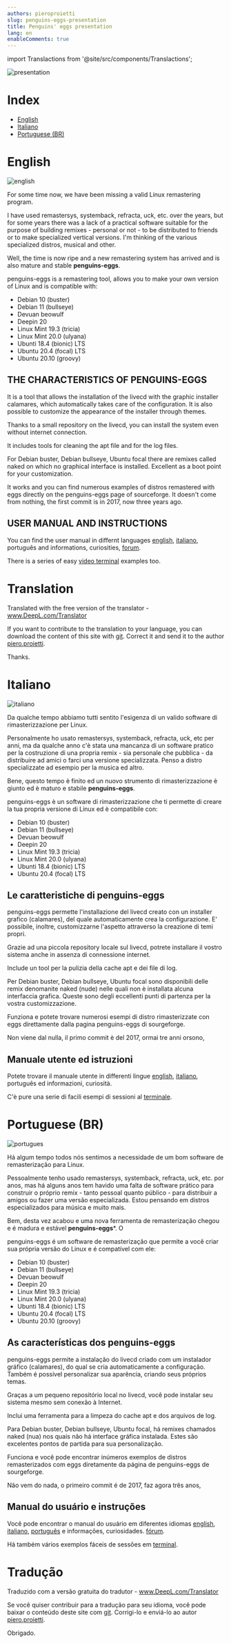 ```yaml
---
authors: pieroproietti
slug: penguins-eggs-presentation
title: Penguins' eggs presentation
lang: en
enableComments: true
---
```

import Translactions from '@site/src/components/Translactions';

<Translactions />

![presentation](/images/presentation.png)

# Index
* [English](#English)
* [Italiano](#Italiano)
* [Portuguese (BR)](#Portuguese-BR)


# English
![english](/images/flags/english.png)

For some time now, we have been missing a valid Linux remastering program.

I have used remastersys, systemback, refracta, uck, etc. over the years, but for some years there was a lack of a practical software suitable for the purpose of building remixes - personal or not - to be distributed to friends or to make specialized vertical versions. I'm thinking of the various specialized distros, musical and other.

Well, the time is now ripe and a new remastering system has arrived and is also mature and stable **penguins-eggs**.

penguins-eggs is a remastering tool, allows you to make your own version of Linux and is compatible with:

* Debian 10 (buster)
* Debian 11 (bullseye)
* Devuan beowulf
* Deepin 20
* Linux Mint 19.3 (tricia)
* Linux Mint 20.0 (ulyana)
* Ubunti 18.4 (bionic) LTS
* Ubuntu 20.4 (focal) LTS
* Ubuntu 20.10 (groovy)


## THE CHARACTERISTICS OF PENGUINS-EGGS

It is a tool that allows the installation of the livecd with the graphic installer calamares, which automatically takes care of the configuration. It is also possible to customize the appearance of the installer through themes.

Thanks to a small repository on the livecd, you can install the system even without internet connection.

It includes tools for cleaning the apt file and for the log files.

For Debian buster, Debian bullseye, Ubuntu focal there are remixes called naked on which no graphical interface is installed. Excellent as a boot point for your customization.

It works and you can find numerous examples of distros remastered with eggs directly on the penguins-eggs page of sourceforge.
It doesn't come from nothing, the first commit is in 2017, now three years ago.

## USER MANUAL AND INSTRUCTIONS
You can find the user manual in differnt languages [english](https://penguins--eggs-net.translate.goog/docs/Tutorial/eggs-users-guide?_x_tr_sl=auto&_x_tr_tl=en&_x_tr_hl=en&_x_tr_pto=wapp&_x_tr_hist=true), [italiano](/docs/Tutorial/eggs-users-guide), português and informations, curiosities, [forum](https://penguins-eggs.net).

There is a series of easy [video terminal](https://penguins-eggs.net/terminal/) examples too.

# Translation
Translated with the free version of the translator - www.DeepL.com/Translator 

If you want to contribute to the translation to your language, you can download the content of this site with [git](https://github.com/pieroproietti/penguins-blog). Correct it and send it to the author [piero.proietti](mailto://piero.proietti@gmail.com).

Thanks.

# Italiano
![italiano](/images/flags/italian.webp)

Da qualche tempo abbiamo tutti sentito l'esigenza di un valido software di rimasterizzazione per Linux.

Personalmente ho usato remastersys, systemback, refracta, uck, etc per anni, ma da qualche anno c'è stata una mancanza di un software pratico per la costruzione di una propria remix - sia personale che pubblica - da distribuire ad amici o farci una versione specializzata. Penso a distro specializzate ad esempio per la musica ed altro.

Bene, questo tempo è finito ed un nuovo strumento di rimasterizzazione è giunto ed è maturo e stabile **penguins-eggs**. 

penguins-eggs è un software di rimasterizzazione che ti permette di creare la tua propria versione di Linux ed è compatibile con:

* Debian 10 (buster)
* Debian 11 (bullseye)
* Devuan beowulf
* Deepin 20
* Linux Mint 19.3 (tricia)
* Linux Mint 20.0 (ulyana)
* Ubunti 18.4 (bionic) LTS
* Ubuntu 20.4 (focal) LTS

## Le caratteristiche di penguins-eggs
penguins-eggs permette l'installazione del livecd creato con un installer grafico (calamares), del quale automaticamente crea la configurazione. E' possibile, inoltre, customizzarne l'aspetto attraverso la creazione di temi propri.

Grazie ad una piccola repository locale sul livecd, potrete installare il vostro sistema anche in assenza di connessione internet. 

Include un tool per la pulizia della cache apt e dei file di log. 

Per Debian buster, Debian bullseye, Ubuntu focal sono disponibili delle remix denomanite naked (nude) nelle quali non è installata alcuna interfaccia grafica. Queste sono degli eccellenti punti di partenza per la vostra customizzazione.

Funziona e potete trovare numerosi esempi di distro rimasterizzate con eggs direttamente dalla pagina penguins-eggs di sourgeforge. 

Non viene dal nulla, il primo commit è del 2017, ormai tre anni orsono,

## Manuale utente ed istruzioni
Potete trovare il manuale utente in differenti lingue [english](https://penguins--eggs-net.translate.goog/docs/Tutorial/eggs-users-guide?_x_tr_sl=auto&_x_tr_tl=en&_x_tr_hl=en&_x_tr_pto=wapp&_x_tr_hist=true), [italiano](/docs/Tutorial/eggs-users-guide), português ed informazioni, curiosità.

C'è pure una serie di facili esempi di sessioni al [terminale](https://penguins-eggs.net/terminal/).



# Portuguese (BR)

![portugues](/images/flags/portugues.png)


Há algum tempo todos nós sentimos a necessidade de um bom software de remasterização para Linux.

Pessoalmente tenho usado remastersys, systemback, refracta, uck, etc. por anos, mas há alguns anos tem havido uma falta de software prático para construir o próprio remix - tanto pessoal quanto público - para distribuir a amigos ou fazer uma versão especializada. Estou pensando em distros especializados para música e muito mais.

Bem, desta vez acabou e uma nova ferramenta de remasterização chegou e é madura e estável **penguins-eggs***. O

penguins-eggs é um software de remasterização que permite a você criar sua própria versão do Linux e é compatível com ele:

* Debian 10 (buster)
* Debian 11 (bullseye)
* Devuan beowulf
* Deepin 20
* Linux Mint 19.3 (tricia)
* Linux Mint 20.0 (ulyana)
* Ubunti 18.4 (bionic) LTS
* Ubuntu 20.4 (focal) LTS
* Ubuntu 20.10 (groovy)

## As características dos penguins-eggs

penguins-eggs permite a instalação do livecd criado com um instalador gráfico (calamares), do qual se cria automaticamente a configuração. Também é possível personalizar sua aparência, criando seus próprios temas.

Graças a um pequeno repositório local no livecd, você pode instalar seu sistema mesmo sem conexão à Internet. 

Inclui uma ferramenta para a limpeza do cache apt e dos arquivos de log. 

Para Debian buster, Debian bullseye, Ubuntu focal, há remixes chamados naked (nua) nos quais não há interface gráfica instalada. Estes são excelentes pontos de partida para sua personalização.

Funciona e você pode encontrar inúmeros exemplos de distros remasterizados com eggs diretamente da página de penguins-eggs de sourgeforge. 

Não vem do nada, o primeiro commit é de 2017, faz agora três anos,

## Manual do usuário e instruções
Você pode encontrar o manual do usuário em diferentes idiomas [english](https://penguins--eggs-net.translate.goog/docs/Tutorial/eggs-users-guide?_x_tr_sl=auto&_x_tr_tl=en&_x_tr_hl=en&_x_tr_pto=wapp&_x_tr_hist=true), [italiano](/docs/Tutorial/eggs-users-guide), [português](/docs/Tutorial/eggs-users-guide) e informações, curiosidades. [fórum](https://penguins-eggs.net).

Há também vários exemplos fáceis de sessões em [terminal](https://penguins-eggs.net/terminal/).

# Tradução
Traduzido com a versão gratuita do tradutor - www.DeepL.com/Translator 

Se você quiser contribuir para a tradução para seu idioma, você pode baixar o conteúdo deste site com [git](https://github.com/pieroproietti/penguins-blog). Corrigi-lo e enviá-lo ao autor [piero.proietti](mailto://piero.proietti@gmail.com).

Obrigado.
